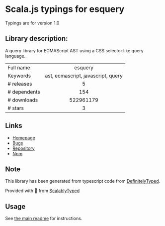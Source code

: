 
# Scala.js typings for esquery

Typings are for version 1.0

## Library description:
A query library for ECMAScript AST using a CSS selector like query language.

|                    |                 |
| ------------------ | :-------------: |
| Full name          | esquery |
| Keywords           | ast, ecmascript, javascript, query |
| # releases         | 5 |
| # dependents       | 154 |
| # downloads        | 522961179 |
| # stars            | 3 |

## Links
- [Homepage](https://github.com/estools/esquery/)
- [Bugs](https://github.com/estools/esquery/issues)
- [Repository](https://github.com/estools/esquery)
- [Npm](https://www.npmjs.com/package/esquery)
    


## Note
This library has been generated from typescript code from [DefinitelyTyped](https://definitelytyped.org).

Provided with :purple_heart: from [ScalablyTyped](https://github.com/oyvindberg/ScalablyTyped)

## Usage
See [the main readme](../../readme.md) for instructions.


